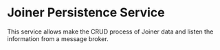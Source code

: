 # Joiner Persistence Service

This service allows make the CRUD process of Joiner data and listen the information from a message broker.